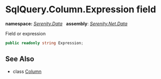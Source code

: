 # SqlQuery.Column.Expression field
**namespace:** *[Serenity.Data](../../README.md#serenity.data-namespace)*   **assembly**: *[Serenity.Net.Data](../../README.md)*

Field or expression

```csharp
public readonly string Expression;
```

## See Also

* class [Column](../SqlQuery.Column.md)